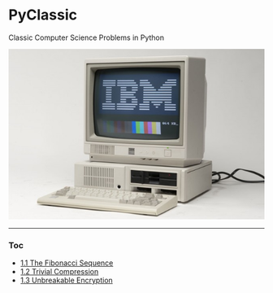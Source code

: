 # PyClassic
Classic Computer Science Problems in Python

![pyClassic](images/banner.jpg)

***
### Toc

* [1.1 The Fibonacci Sequence](notebooks/01_1_The_Fibonacci_Sequence.ipynb)
* [1.2 Trivial Compression](notebooks/01_2_Trivial_Compression.ipynb)
* [1.3 Unbreakable Encryption](notebooks/01_3_Unbreakable_Encryption.ipynb)
